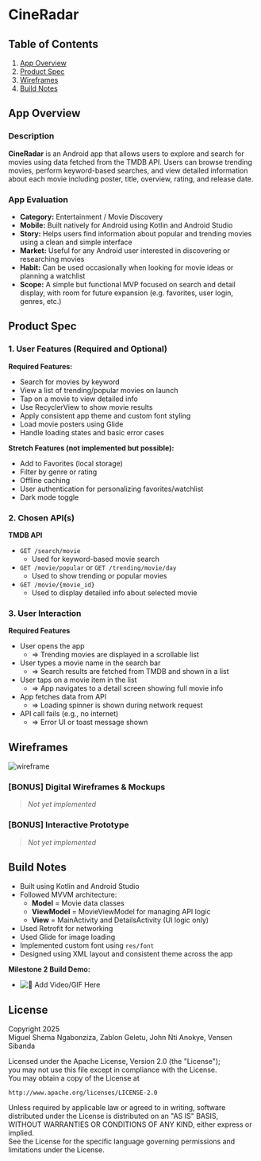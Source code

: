 # **CineRadar**

## Table of Contents

1. [App Overview](#App-Overview)  
2. [Product Spec](#Product-Spec)  
3. [Wireframes](#Wireframes)  
4. [Build Notes](#Build-Notes)  

## App Overview

### Description 

**CineRadar** is an Android app that allows users to explore and search for movies using data fetched from the TMDB API. Users can browse trending movies, perform keyword-based searches, and view detailed information about each movie including poster, title, overview, rating, and release date.

### App Evaluation

- **Category:** Entertainment / Movie Discovery  
- **Mobile:** Built natively for Android using Kotlin and Android Studio  
- **Story:** Helps users find information about popular and trending movies using a clean and simple interface  
- **Market:** Useful for any Android user interested in discovering or researching movies  
- **Habit:** Can be used occasionally when looking for movie ideas or planning a watchlist  
- **Scope:** A simple but functional MVP focused on search and detail display, with room for future expansion (e.g. favorites, user login, genres, etc.)

## Product Spec

### 1. User Features (Required and Optional)

**Required Features:**

- Search for movies by keyword  
- View a list of trending/popular movies on launch  
- Tap on a movie to view detailed info  
- Use RecyclerView to show movie results  
- Apply consistent app theme and custom font styling  
- Load movie posters using Glide  
- Handle loading states and basic error cases

**Stretch Features (not implemented but possible):**

- Add to Favorites (local storage)  
- Filter by genre or rating  
- Offline caching  
- User authentication for personalizing favorites/watchlist  
- Dark mode toggle  

### 2. Chosen API(s)

**TMDB API**  
- `GET /search/movie`  
  - Used for keyword-based movie search  
- `GET /movie/popular` or `GET /trending/movie/day`  
  - Used to show trending or popular movies  
- `GET /movie/{movie_id}`  
  - Used to display detailed info about selected movie  

### 3. User Interaction

**Required Features**

- User opens the app  
  - => Trending movies are displayed in a scrollable list  
- User types a movie name in the search bar  
  - => Search results are fetched from TMDB and shown in a list  
- User taps on a movie item in the list  
  - => App navigates to a detail screen showing full movie info  
- App fetches data from API  
  - => Loading spinner is shown during network request  
- API call fails (e.g., no internet)  
  - => Error UI or toast message shown

## Wireframes

<!-- Replace the URL below with your actual uploaded image URL -->
![wireframe](https://imgur.com/a/EOrM3qE.gif)

### [BONUS] Digital Wireframes & Mockups

> *Not yet implemented*

### [BONUS] Interactive Prototype

> *Not yet implemented*

## Build Notes

- Built using Kotlin and Android Studio  
- Followed MVVM architecture:  
  - **Model** = Movie data classes  
  - **ViewModel** = MovieViewModel for managing API logic  
  - **View** = MainActivity and DetailsActivity (UI logic only)  
- Used Retrofit for networking  
- Used Glide for image loading  
- Implemented custom font using `res/font`  
- Designed using XML layout and consistent theme across the app  

**Milestone 2 Build Demo:**  
- ![🎥 Add Video/GIF Here](https://imgur.com/a/ijFtxXL.gif)

## License

Copyright 2025  
Miguel Shema Ngabonziza, Zablon Geletu, John Nti Anokye, Vensen Sibanda

Licensed under the Apache License, Version 2.0 (the "License");  
you may not use this file except in compliance with the License.  
You may obtain a copy of the License at

    http://www.apache.org/licenses/LICENSE-2.0

Unless required by applicable law or agreed to in writing, software  
distributed under the License is distributed on an "AS IS" BASIS,  
WITHOUT WARRANTIES OR CONDITIONS OF ANY KIND, either express or implied.  
See the License for the specific language governing permissions and  
limitations under the License.

